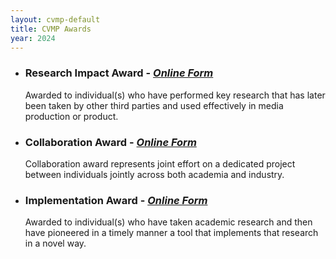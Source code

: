 ```yaml
---
layout: cvmp-default
title: CVMP Awards
year: 2024
---
```



 * ### Research Impact Award - ***[Online Form](https://forms.gle/H4HRTZeYV3VfPExm8)*** 

    Awarded to individual(s) who have performed key research that has later been taken by other third parties and used effectively in media production or product. 


 * ### Collaboration Award - ***[Online Form](https://forms.gle/Rr18YMoTSiR8HLBM7)*** 

   Collaboration award represents joint effort on a dedicated project between individuals jointly across both academia and industry.

 * ### Implementation Award - ***[Online Form](https://forms.gle/EXkgE3QMbqfKcHc89)*** 

   Awarded to individual(s) who have taken academic research and then have pioneered in a timely manner a tool that implements that research in a novel way.




